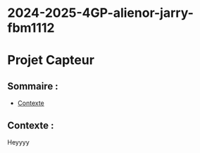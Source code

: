 # 2024-2025-4GP-alienor-jarry-fbm1112

# Projet Capteur

## Sommaire :
- [Contexte](#contexte)

## Contexte :

Heyyyy

